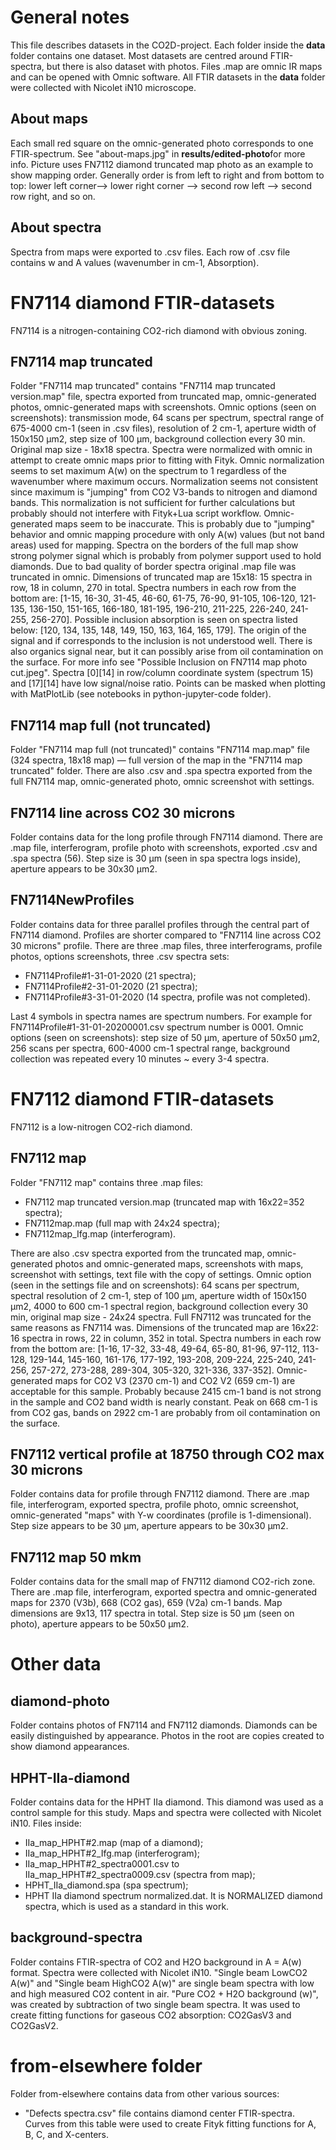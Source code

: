 # General notes
This file describes datasets in the CO2D-project. Each folder inside the **data** folder contains one dataset. Most datasets are centred around FTIR-spectra, but there is also dataset with photos. Files .map are omnic IR maps and can be opened with Omnic software. All FTIR datasets in the **data** folder were collected with Nicolet iN10 microscope.

## About maps
Each small red square on the omnic-generated photo corresponds to one FTIR-spectrum. See "about-maps.jpg" in **results/edited-photo**for more info. Picture uses FN7112 diamond truncated map photo as an example to show mapping order. Generally order is from left to right and from bottom to top: lower left corner--> lower right corner --> second row left --> second row right, and so on.

## About spectra
Spectra from maps were exported to .csv files. Each row of .csv file contains w and A values (wavenumber in cm-1, Absorption).

# FN7114 diamond FTIR-datasets
FN7114 is a nitrogen-containing CO2-rich diamond with obvious zoning.

## FN7114 map truncated
Folder "FN7114 map truncated" contains "FN7114 map truncated version.map" file, spectra exported from truncated map, omnic-generated photos, omnic-generated maps with screenshots. Omnic options (seen on screenshots): transmission mode, 64 scans per spectrum, spectral range of 675-4000 cm-1 (seen in .csv files), resolution of 2 cm-1, aperture width of 150x150 µm2, step size of 100 µm, background collection every 30 min. Original map size - 18x18 spectra.
 Spectra were normalized with omnic in attempt to create omnic maps prior to fitting with Fityk. Omnic normalization seems to set maximum A(w) on the spectrum to 1 regardless of the wavenumber where maximum occurs. Normalization seems not consistent since maximum is "jumping" from CO2 V3-bands to nitrogen and diamond bands. This normalization is not sufficient for further calculations but probably should not interfere with Fityk+Lua script workflow. Omnic-generated maps seem to be inaccurate. This is probably due to "jumping" behavior and omnic mapping procedure with only A(w) values (but not band areas) used for mapping.
Spectra on the borders of the full map show strong polymer signal which is probably from polymer support used to hold diamonds. Due to bad quality of border spectra original .map file was truncated in omnic. Dimensions of truncated map are 15x18: 15 spectra in row, 18 in column, 270 in total. Spectra numbers in each row from the bottom are: [1-15, 16-30, 31-45, 46-60, 61-75, 76-90, 91-105, 106-120, 121-135, 136-150, 151-165, 166-180, 181-195, 196-210, 211-225, 226-240, 241-255, 256-270].
Possible inclusion absorption is seen on spectra listed below: 
[120,
134, 135,
148, 149, 150,
163, 164, 165,
179].
The origin of the signal and if corresponds to the inclusion is not understood well. There is also organics signal near, but it can possibly arise from oil contamination on the surface. For more info see "Possible Inclusion on FN7114 map photo cut.jpeg".
Spectra [0][14] in row/column coordinate system (spectrum 15) and [17][14] have low signal/noise ratio. Points can be masked when plotting with MatPlotLib (see notebooks in python-jupyter-code folder).

## FN7114 map full (not truncated)
Folder "FN7114 map full (not truncated)" contains "FN7114 map.map" file (324 spectra, 18x18 map) — full version of the map in the "FN7114 map truncated" folder. There are also .csv and .spa spectra exported from the full FN7114 map, omnic-generated photo, omnic screenshot with settings. 

## FN7114 line across CO2 30 microns
Folder contains data for the long profile through FN7114 diamond. There are .map file, interferogram, profile photo with screenshots, exported .csv and .spa spectra (56). Step size is 30 µm (seen in spa spectra logs inside), aperture appears to be 30x30 µm2.

## FN7114NewProfiles
Folder contains data for three parallel profiles through the central part of FN7114 diamond. Profiles are shorter compared to "FN7114 line across CO2 30 microns" profile. There are three .map files, three interferograms, profile photos, options screenshots, three .csv spectra sets:

* FN7114Profile#1-31-01-2020 (21 spectra);
* FN7114Profile#2-31-01-2020 (21 spectra);
* FN7114Profile#3-31-01-2020 (14 spectra, profile was not completed).

Last 4 symbols in spectra names are spectrum numbers. For example for FN7114Profile#1-31-01-20200001.csv spectrum number is 0001. Omnic options (seen on screenshots): step size of 50 µm, aperture of 50x50 µm2, 256 scans per spectra, 600-4000 cm-1 spectral range, background collection was repeated every 10 minutes ~ every 3-4 spectra.

# FN7112 diamond FTIR-datasets
FN7112 is a low-nitrogen CO2-rich diamond.

## FN7112 map
Folder "FN7112 map" contains three .map files:

* FN7112 map truncated version.map (truncated map with 16x22=352 spectra);
* FN7112map.map (full map with 24x24 spectra);
* FN7112map_Ifg.map (interferogram).

There are also .csv spectra exported from the truncated map, omnic-generated photos and omnic-generated maps, screenshots with maps, screenshot with settings, text file with the copy of settings. Omnic option (seen in the settings file and on screenshots): 64 scans per spectrum, spectral resolution of 2 cm-1, step of 100 µm, aperture width of 150x150 µm2, 4000 to 600 cm-1 spectral region, background collection every 30 min, original map size - 24x24 spectra.
Full FN7112 was truncated for the same reasons as FN7114 was. Dimensions of the truncated map are 16x22: 16 spectra in rows, 22 in column, 352 in total. Spectra numbers in each row from the bottom are: [1-16, 17-32, 33-48, 49-64, 65-80, 81-96, 97-112, 113-128, 129-144, 145-160, 161-176, 177-192, 193-208, 209-224, 225-240, 241-256, 257-272, 273-288, 289-304, 305-320, 321-336, 337-352].
Omnic-generated maps for CO2 V3 (2370 cm-1) and CO2 V2 (659 cm-1) are acceptable for this sample. Probably because 2415 cm-1 band is not strong in the sample and CO2 band width is nearly constant. Peak on 668 cm-1 is from CO2 gas, bands on 2922 cm-1 are probably from oil contamination on the surface. 

## FN7112 vertical profile at 18750 through CO2 max 30 microns
Folder contains data for profile through FN7112 diamond. There are .map file, interferogram, exported spectra, profile photo, omnic screenshot, omnic-generated "maps" with Y-w coordinates (profile is 1-dimensional). Step size appears to be 30 µm, aperture appears to be 30x30 µm2.

## FN7112 map 50 mkm
Folder contains data for the small map of FN7112 diamond CO2-rich zone. There are .map file, interferogram, exported spectra and omnic-generated maps for 2370 (V3b), 668 (CO2 gas), 659 (V2a) cm-1 bands. Map dimensions are 9x13, 117 spectra in total. Step size is 50 µm (seen on photo), aperture appears to be 50x50 µm2.

# Other data

## diamond-photo
Folder contains photos of FN7114 and FN7112 diamonds. Diamonds can be easily distinguished by appearance. Photos in the root are copies created to show diamond appearances.

## HPHT-IIa-diamond
Folder contains data for the HPHT IIa diamond. This diamond was used as a control sample for this study. Maps and spectra were collected with Nicolet iN10. Files inside:

* IIa_map_HPHT#2.map (map of a diamond);
* IIa_map_HPHT#2_Ifg.map (interferogram);
* IIa_map_HPHT#2_spectra0001.csv to IIa_map_HPHT#2_spectra0009.csv (spectra from map);
* HPHT_IIa_diamond.spa (spa spectrum);
* HPHT IIa diamond spectrum normalized.dat. It is NORMALIZED diamond spectra, which is used as a standard in this work.

## background-spectra
Folder contains FTIR-spectra of CO2 and H2O background in A = A(w) format. Spectra were collected with Nicolet iN10. "Single beam LowCO2 A(w)" and "Single beam HighCO2 A(w)" are single beam spectra with low and high measured CO2 content in air. "Pure CO2 + H2O background (w)", was created by subtraction of two single beam spectra. It was used to create fitting functions for gaseous CO2 absorption: CO2GasV3 and CO2GasV2.

# from-elsewhere folder
Folder from-elsewhere contains data from other various sources:

* "Defects spectra.csv" file contains diamond center FTIR-spectra. Curves from this table were used to create Fityk fitting functions for A, B, C, and X-centers.